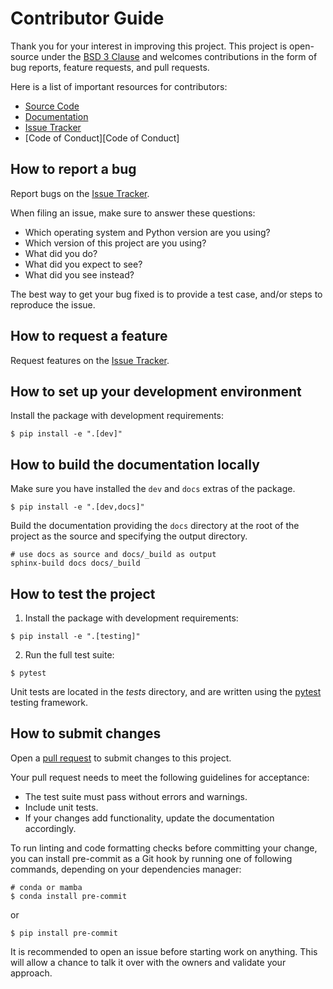 # Contributor Guide

Thank you for your interest in improving this project.
This project is open-source under the [BSD 3 Clause][License] and
welcomes contributions in the form of bug reports, feature requests, and pull requests.

Here is a list of important resources for contributors:

- [Source Code][Source Code]
- [Documentation][Documentation]
- [Issue Tracker][Issue Tracker]
- [Code of Conduct][Code of Conduct]

[License]: https://opensource.org/licenses/BSD-3-Clause
[Source Code]: https://github.com/brightway-lca/brightway2-ui
[Documentation]: https://brightway2-ui.readthedocs.io/
[Issue Tracker]: https://github.com/brightway-lca/brightway2-ui/issues

## How to report a bug

Report bugs on the [Issue Tracker][Issue Tracker].

When filing an issue, make sure to answer these questions:

- Which operating system and Python version are you using?
- Which version of this project are you using?
- What did you do?
- What did you expect to see?
- What did you see instead?

The best way to get your bug fixed is to provide a test case,
and/or steps to reproduce the issue.

## How to request a feature

Request features on the [Issue Tracker][Issue Tracker].

## How to set up your development environment

Install the package with development requirements:

```console
$ pip install -e ".[dev]"
```

## How to build the documentation locally

Make sure you have installed the `dev` and `docs` extras of the package.

```console
$ pip install -e ".[dev,docs]"
```

Build the documentation providing the `docs` directory at the root of the project as the source
and specifying the output directory.

```console
# use docs as source and docs/_build as output
sphinx-build docs docs/_build
```

## How to test the project


1. Install the package with development requirements:

```console
$ pip install -e ".[testing]"
```

2. Run the full test suite:

```console
$ pytest
```


Unit tests are located in the _tests_ directory,
and are written using the [pytest][pytest] testing framework.

## How to submit changes

Open a [pull request] to submit changes to this project.

Your pull request needs to meet the following guidelines for acceptance:

- The test suite must pass without errors and warnings.
- Include unit tests.
- If your changes add functionality, update the documentation accordingly.

To run linting and code formatting checks before committing your change, you can install pre-commit as a Git hook by running one of following commands, depending on your dependencies manager:

```console
# conda or mamba
$ conda install pre-commit
```

or

```
$ pip install pre-commit
```


It is recommended to open an issue before starting work on anything.
This will allow a chance to talk it over with the owners and validate your approach.

[pytest]: https://pytest.readthedocs.io/
[pull request]: https://github.com/brightway-lca/brightway2-ui/pulls
